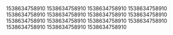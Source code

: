1538634758910
1538634758910
1538634758910
1538634758910
1538634758910
1538634758910
1538634758910
1538634758910
1538634758910
1538634758910
1538634758910
1538634758910
1538634758910
1538634758910
1538634758910